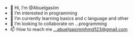 - 👋 Hi, I’m @Abuelgasiim
- 👀 I’m interested in programming 
- 🌱 I’m currently learning basics and c language and other 
- 💞️ I’m looking to collaborate on ...programming 
- 📫 How to reach me ...abuelgasimmhmd123@gmail.com 

<!---
Abuelgasiim/Abuelgasiim is a ✨ special ✨ repository because its `README.md` (this file) appears on your GitHub profile.
You can click the Preview link to take a look at your changes.
--->
